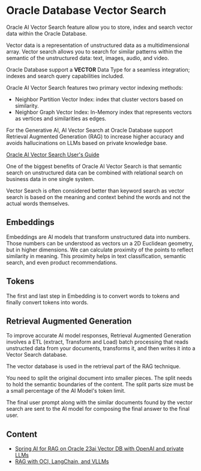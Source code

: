 # Oracle Database Vector Search

Oracle AI Vector Search feature allow you to store, index and search vector data within the Oracle Database.

Vector data is a representation of unstructured data as a multidimensional array. Vector search allows you to search for similar patterns within the semantic of the unstructured data: text, images, audio, and video.

Oracle Database support a **VECTOR** Data Type for a seamless integration; indexes and search query capabilities included.

Oracle AI Vector Search features two primary vector indexing methods:

- Neighbor Partition Vector Index: index that cluster vectors based on similarity.
- Neighbor Graph Vector Index: In-Memory index that represents vectors as vertices and similarities as edges.

For the Generative AI, AI Vector Search at Oracle Database support Retrieval Augmented Generation (RAG) to increase higher accuracy and avoids hallucinations on LLMs based on private knowledge base.

[Oracle AI Vector Search User's Guide](https://docs.oracle.com/en/database/oracle/oracle-database/23/vecse/index.html)

One of the biggest benefits of Oracle AI Vector Search is that semantic search on unstructured data can be combined with relational search on business data in one single system.

Vector Search is often considered better than keyword search as vector search is based on the meaning and context behind the words and not the actual words themselves.

## Embeddings

Embeddings are AI models that transform unstructured data into numbers. Those numbers can be understood as vectors un a 2D Euclidean geometry, but in higher dimensions. We can calculate proximity of the points to reflect similarity in meaning. This proximity helps in text classification, semantic search, and even product recommendations.

## Tokens

The first and last step in Embedding is to convert words to tokens and finally convert tokens into words.

## Retrieval Augmented Generation

To improve accurate AI model responses, Retrieval Augmented Generation involves a ETL (extract, Transform and Load) batch processing that reads unstructed data from your documents, transforms it, and then writes it into a Vector Search database.

The vector database is used in the retrieval part of the RAG technique.

You need to split the original document into smaller pieces. The split needs to hold the semantic boundaries of the content. The split parts size must be a small percentage of the AI Model's token limit.

The final user prompt along with the similar documents found by the vector search are sent to the AI model for composing the final answer to the final user.

## Content

- [Spring AI for RAG on Oracle 23ai Vector DB with OpenAI and private LLMs](https://github.com/oracle-devrel/springai-rag-db23ai)
- [RAG with OCI, LangChain, and VLLMs](https://github.com/oracle-devrel/technology-engineering/blob/rag-marketing-update/cloud-infrastructure/ai-infra-gpu/AI%20Infrastructure/rag-langchain-vllm-mistral/README.md)
